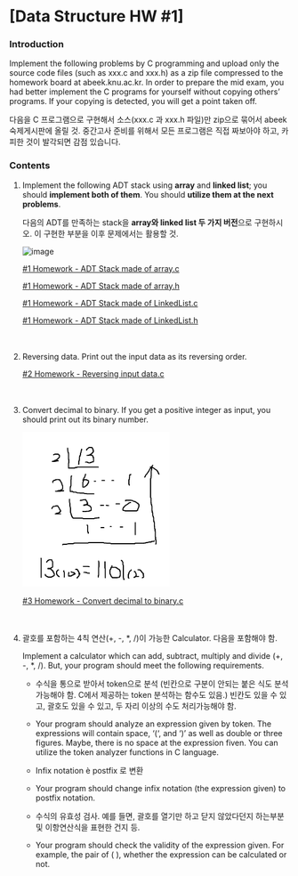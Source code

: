 # [Data Structure HW #1]

### Introduction

Implement the following problems by C programming and upload only the source code files (such as xxx.c and xxx.h) as a zip file compressed to the homework board at abeek.knu.ac.kr. In order to prepare the mid exam, you had better implement the C programs for yourself without copying others’ programs. If your copying is detected, you will get a point taken off.  

다음을 C 프로그램으로 구현해서 소스(xxx.c 과 xxx.h 파일)만 zip으로 묶어서 abeek 숙제게시판에 올릴 것. 중간고사 준비를 위해서 모든 프로그램은 직접 짜보아야 하고, 카피한 것이 발각되면 감점 있습니다.  

  

### Contents

1. Implement the following ADT stack using **array** and **linked list**; you should **implement both of them**. You should **utilize them at the next problems**. 

   다음의 ADT를 만족하는 stack을 **array와 linked list 두 가지 버전**으로 구현하시오. 이 구현한 부분을 이후 문제에서는 활용할 것.

   ![image](https://user-images.githubusercontent.com/48755377/66322819-ae7a6d00-e95d-11e9-920c-ce6d05e354b0.png)  

   [#1 Homework - ADT Stack made of array.c ](StackADT.c)  

   [#1 Homework - ADT Stack made of array.h](Stack.h)  

   [#1 Homework - ADT Stack made of LinkedList.c ](NewLinkedStack.c)  

   [#1 Homework - ADT Stack made of LinkedList.h](LinkedListStack.h)  


　    

2. Reversing data. Print out the input data as its reversing order.  

   [#2 Homework - Reversing input data.c](Reverse.c)  

　    

3. Convert decimal to binary. If you get a positive integer as input, you should print out its binary number.   

   <img src="hw1-3.png" alt="image" style="zoom:60%;" />  
   
   [#3 Homework - Convert decimal to binary.c](Binary.c)  

　     

4. 괄호를 포함하는 4칙 연산(+, -, *, /)이 가능한 Calculator. 다음을 포함해야 함.    

   Implement a calculator which can add, subtract, multiply and divide (+, -, *, /). But, your program should meet the following requirements.  

   * 수식을 통으로 받아서 token으로 분석 (빈칸으로 구분이 안되는 붙은 식도 분석 가능해야 함. C에서 제공하는 token 분석하는 함수도 있음.) 빈칸도 있을 수 있고, 괄호도 있을 수 있고, 두 자리 이상의 수도 처리가능해야 함.

   * Your program should analyze an expression given by token. The expressions will contain space, ‘(‘, and ‘)’ as well as double or three figures. Maybe, there is no space at the expression fiven. You can utilize the token analyzer functions in C language.

   * Infix notation è postfix 로 변환

   * Your program should change infix notation (the expression given) to postfix notation.

   * 수식의 유효성 검사. 예를 들면, 괄호를 열기만 하고 닫지 않았다던지 하는부분 및 이항연산식을 표현한 건지 등.

   * Your program should check the validity of the expression given. For example, the pair of ( ), whether the expression can be calculated or not.



  
